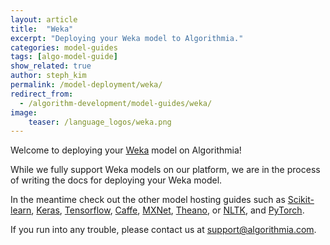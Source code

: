 ```yaml
---
layout: article
title:  "Weka"
excerpt: "Deploying your Weka model to Algorithmia."
categories: model-guides
tags: [algo-model-guide]
show_related: true
author: steph_kim
permalink: /model-deployment/weka/
redirect_from:
  - /algorithm-development/model-guides/weka/
image:
    teaser: /language_logos/weka.png
---
```


Welcome to deploying your <a href="http://www.cs.waikato.ac.nz/ml/weka/index.html">Weka</a> model on Algorithmia!

While we fully support Weka models on our platform, we are in the process of writing the docs for deploying your Weka model.

In the meantime check out the other model hosting guides such as <a href="{{ site.baseurl }}/model-deployment/scikit/">Scikit-learn</a>, <a href="{{ site.baseurl }}/model-deployment/keras/">Keras</a>, <a href="{{ site.baseurl }}/model-deployment/tensorflow/">Tensorflow</a>, <a href="{{ site.baseurl }}/model-deployment/caffe/">Caffe</a>, <a href="{{ site.baseurl }}/model-deployment/mxnet/">MXNet</a>, <a href="{{ site.baseurl }}/model-deployment/theano/">Theano</a>, or <a href="{{ site.baseurl }}/model-deployment/nltk/">NLTK</a>, and <a href="{{ site.baseurl }}/model-deployment/pytorch/">PyTorch</a>.

If you run into any trouble, please contact us at <a href="mailto:support@algorithmia.com">support@algorithmia.com</a>.
